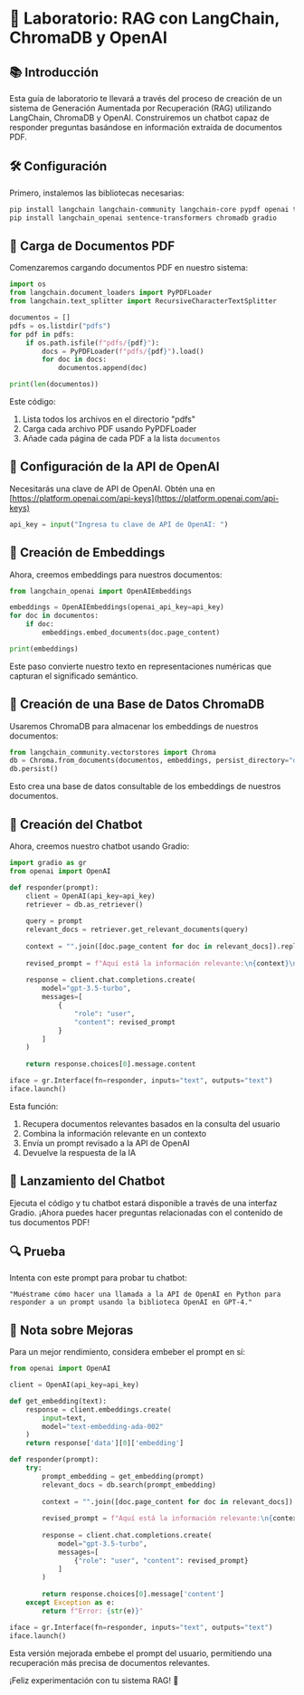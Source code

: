 # 🧪 Laboratorio: RAG con LangChain, ChromaDB y OpenAI

## 📚 Introducción

Esta guía de laboratorio te llevará a través del proceso de creación de un sistema de Generación Aumentada por Recuperación (RAG) utilizando LangChain, ChromaDB y OpenAI. Construiremos un chatbot capaz de responder preguntas basándose en información extraída de documentos PDF.

## 🛠️ Configuración

Primero, instalemos las bibliotecas necesarias:

```bash
pip install langchain langchain-community langchain-core pypdf openai tiktoken
pip install langchain_openai sentence-transformers chromadb gradio
```

## 📁 Carga de Documentos PDF

Comenzaremos cargando documentos PDF en nuestro sistema:

```python
import os
from langchain.document_loaders import PyPDFLoader
from langchain.text_splitter import RecursiveCharacterTextSplitter

documentos = []
pdfs = os.listdir("pdfs")
for pdf in pdfs:
    if os.path.isfile(f"pdfs/{pdf}"):
        docs = PyPDFLoader(f"pdfs/{pdf}").load()
        for doc in docs:
            documentos.append(doc)

print(len(documentos))
```

Este código:
1. Lista todos los archivos en el directorio "pdfs"
2. Carga cada archivo PDF usando PyPDFLoader
3. Añade cada página de cada PDF a la lista `documentos`

## 🔑 Configuración de la API de OpenAI

Necesitarás una clave de API de OpenAI. Obtén una en [https://platform.openai.com/api-keys](https://platform.openai.com/api-keys)

```python
api_key = input("Ingresa tu clave de API de OpenAI: ")
```

## 🧠 Creación de Embeddings

Ahora, creemos embeddings para nuestros documentos:

```python
from langchain_openai import OpenAIEmbeddings

embeddings = OpenAIEmbeddings(openai_api_key=api_key)
for doc in documentos:
    if doc:
        embeddings.embed_documents(doc.page_content)

print(embeddings)
```

Este paso convierte nuestro texto en representaciones numéricas que capturan el significado semántico.

## 💾 Creación de una Base de Datos ChromaDB

Usaremos ChromaDB para almacenar los embeddings de nuestros documentos:

```python
from langchain_community.vectorstores import Chroma
db = Chroma.from_documents(documentos, embeddings, persist_directory="db")
db.persist()
```

Esto crea una base de datos consultable de los embeddings de nuestros documentos.

## 🤖 Creación del Chatbot

Ahora, creemos nuestro chatbot usando Gradio:

```python
import gradio as gr
from openai import OpenAI

def responder(prompt):
    client = OpenAI(api_key=api_key)
    retriever = db.as_retriever()
    
    query = prompt
    relevant_docs = retriever.get_relevant_documents(query)
    
    context = "".join([doc.page_content for doc in relevant_docs]).replace("\n"," ")
    
    revised_prompt = f"Aquí está la información relevante:\n{context}\n\nPor favor, responde a la pregunta: {query}"
    
    response = client.chat.completions.create(
        model="gpt-3.5-turbo",
        messages=[
            {
                "role": "user",
                "content": revised_prompt
            }
        ]
    )
    
    return response.choices[0].message.content

iface = gr.Interface(fn=responder, inputs="text", outputs="text")
iface.launch()
```

Esta función:
1. Recupera documentos relevantes basados en la consulta del usuario
2. Combina la información relevante en un contexto
3. Envía un prompt revisado a la API de OpenAI
4. Devuelve la respuesta de la IA

## 🚀 Lanzamiento del Chatbot

Ejecuta el código y tu chatbot estará disponible a través de una interfaz Gradio. ¡Ahora puedes hacer preguntas relacionadas con el contenido de tus documentos PDF!

## 🔍 Prueba

Intenta con este prompt para probar tu chatbot:

```
"Muéstrame cómo hacer una llamada a la API de OpenAI en Python para responder a un prompt usando la biblioteca OpenAI en GPT-4."
```

## 📝 Nota sobre Mejoras

Para un mejor rendimiento, considera embeber el prompt en sí:

```python
from openai import OpenAI

client = OpenAI(api_key=api_key)

def get_embedding(text):
    response = client.embeddings.create(
        input=text,
        model="text-embedding-ada-002"
    )
    return response['data'][0]['embedding']

def responder(prompt):
    try:
        prompt_embedding = get_embedding(prompt)
        relevant_docs = db.search(prompt_embedding)
        
        context = "".join([doc.page_content for doc in relevant_docs]).replace("\n", " ")
        
        revised_prompt = f"Aquí está la información relevante:\n{context}\n\nPor favor, responde a la pregunta: {prompt}"
        
        response = client.chat.completions.create(
            model="gpt-3.5-turbo",
            messages=[
                {"role": "user", "content": revised_prompt}
            ]
        )
        
        return response.choices[0].message['content']
    except Exception as e:
        return f"Error: {str(e)}"

iface = gr.Interface(fn=responder, inputs="text", outputs="text")
iface.launch()
```

Esta versión mejorada embebe el prompt del usuario, permitiendo una recuperación más precisa de documentos relevantes.

¡Feliz experimentación con tu sistema RAG! 🎉